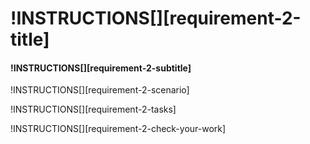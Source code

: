 # !INSTRUCTIONS[][requirement-2-title]

#### !INSTRUCTIONS[][requirement-2-subtitle]

!INSTRUCTIONS[][requirement-2-scenario]

!INSTRUCTIONS[][requirement-2-tasks]

!INSTRUCTIONS[][requirement-2-check-your-work]